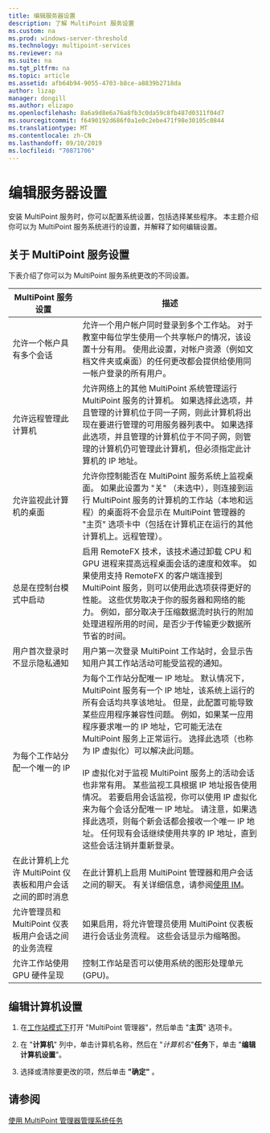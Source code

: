 ```yaml
---
title: 编辑服务器设置
description: 了解 MultiPoint 服务设置
ms.custom: na
ms.prod: windows-server-threshold
ms.technology: multipoint-services
ms.reviewer: na
ms.suite: na
ms.tgt_pltfrm: na
ms.topic: article
ms.assetid: afb64b94-9055-4703-b8ce-a8839b2718da
author: lizap
manager: dongill
ms.author: elizapo
ms.openlocfilehash: 8a6a9d8e6a76a8fb3c0da59c8fb487d0311f04d7
ms.sourcegitcommit: f6490192d686f0a1e0c2ebe471f98e30105c0844
ms.translationtype: MT
ms.contentlocale: zh-CN
ms.lasthandoff: 09/10/2019
ms.locfileid: "70871706"
---
```

# <a name="edit-server-settings"></a>编辑服务器设置
安装 MultiPoint 服务时，你可以配置系统设置，包括选择某些程序。 本主题介绍你可以为 MultiPoint 服务系统进行的设置，并解释了如何编辑设置。  
  
## <a name="about-multipoint-services-settings"></a>关于 MultiPoint 服务设置  
下表介绍了你可以为 MultiPoint 服务系统更改的不同设置。  
  
|MultiPoint 服务设置|描述|  
|-----------------------------------------------------------------------------------------|---------------|  
|允许一个帐户具有多个会话|允许一个用户帐户同时登录到多个工作站。 对于教室中每位学生使用一个共享帐户的情况，该设置十分有用。 使用此设置，对帐户资源（例如文档文件夹或桌面）的任何更改都会提供给使用同一帐户登录的所有用户。|  
|允许远程管理此计算机|允许网络上的其他 MultiPoint 系统管理运行 MultiPoint 服务的计算机。 如果选择此选项，并且管理的计算机位于同一子网，则此计算机将出现在要进行管理的可用服务器列表中。 如果选择此选项，并且管理的计算机位于不同子网，则管理的计算机仍可管理此计算机，但必须指定此计算机的 IP 地址。|
|允许监视此计算机的桌面|允许你控制能否在 MultiPoint 服务系统上监视桌面。 如果此设置为 "关" （未选中），则连接到运行 MultiPoint 服务的计算机的工作站（本地和远程）的桌面将不会显示在 MultiPoint 管理器的 "主页" 选项卡中（包括在计算机正在运行的其他计算机上。远程管理）。|  
|总是在控制台模式中启动|启用 RemoteFX 技术，该技术通过卸载 CPU 和 GPU 进程来提高远程桌面会话的速度和效率。 如果使用支持 RemoteFX 的客户端连接到 MultiPoint 服务，则可以使用此选项获得更好的性能。 这些优势取决于你的服务器和网络的能力。 例如，部分取决于压缩数据流时执行的附加处理进程所用的时间，是否少于传输更少数据所节省的时间。|  
|用户首次登录时不显示隐私通知|用户第一次登录 MultiPoint 工作站时，会显示告知用户其工作站活动可能受监视的通知。|  
|为每个工作站分配一个唯一的 IP|为每个工作站分配唯一 IP 地址。 默认情况下，MultiPoint 服务有一个 IP 地址，该系统上运行的所有会话均共享该地址。 但是，此配置可能导致某些应用程序兼容性问题。 例如，如果某一应用程序要求唯一的 IP 地址，它可能无法在 MultiPoint 服务上正常运行。 选择此选项（也称为 IP 虚拟化）可以解决此问题。<br /><br />IP 虚拟化对于监视 MultiPoint 服务上的活动会话也非常有用。 某些监视工具根据 IP 地址报告使用情况。 若要启用会话监视，你可以使用 IP 虚拟化来为每个会话分配唯一 IP 地址。 请注意，如果选择此选项，则每个新会话都会接收一个唯一 IP 地址。 任何现有会话继续使用共享的 IP 地址，直到这些会话注销并重新登录。|  
|在此计算机上允许 MultiPoint 仪表板和用户会话之间的即时消息|在此计算机上启用 MultiPoint 管理器和用户会话之间的聊天。 有关详细信息，请参阅[使用 IM](Use-IM.md)。|  
|允许管理员和 MultiPoint 仪表板用户会话之间的业务流程|如果启用，将允许管理员使用 MultiPoint 仪表板进行会话业务流程。 这些会话显示为缩略图。|  
|允许工作站使用 GPU 硬件呈现|控制工作站是否可以使用系统的图形处理单元 (GPU)。|   
  
## <a name="editing-the-computer-settings"></a>编辑计算机设置  
  
1.  在[工作站模式下](Switch-Between-Modes.md)打开 "MultiPoint 管理器"，然后单击 "**主页**" 选项卡。  
  
2.  在 "**计算机**" 列中，单击计算机名称，然后在 "*计算机名*"**任务**下，单击 "**编辑计算机设置**"。  
  
3.  选择或清除要更改的项，然后单击 **"确定"** 。  
  
## <a name="see-also"></a>请参阅  
[使用 MultiPoint 管理器管理系统任务](Manage-System-Tasks-Using-MultiPoint-Manager.md)  
  
